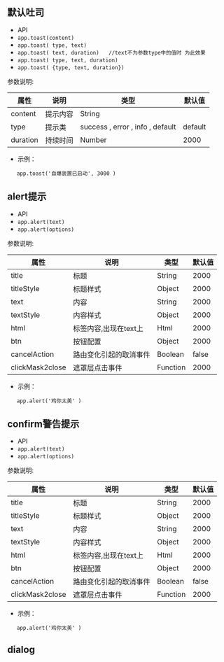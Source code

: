 ##  默认吐司  

*  API
  * ` app.toast(content) `
  * ` app.toast( type, text) `
  * ` app.toast( text, duration)   //text不为参数type中的值时 为此效果 `
  * ` app.toast( type, text, duration) `
  * ` app.toast( {type, text, duration}) `

参数说明:

| 属性 | 说明 | 类型 | 默认值 |
| --- | --- | --- | --- |
| content | 提示内容 | String | |
| type | 提示类 |  success  ,  error  ,  info  ,  default  | default |
| duration | 持续时间 | Number | 2000 |

* 示例：
  
```
   app.toast('自爆装置已启动', 3000 )

```


## alert提示

*  API
  * ` app.alert(text) `
  * ` app.alert(options) `
  

参数说明:

| 属性 | 说明 | 类型 | 默认值 |
| --- | --- | --- | --- |
| title | 标题 | String | 2000 |
| titleStyle | 标题样式 | Object | 2000 |
| text | 内容 | String | 2000 |
| textStyle | 内容样式 | Object | 2000 |
| html | 标签内容,出现在text上 | Html | 2000 |
| btn | 按钮配置 | Object | 2000 |
| cancelAction | 路由变化引起的取消事件 | Boolean | false |
| clickMask2close | 遮罩层点击事件 | Function | 2000 |

* 示例：
  
```
   app.alert('鸡你太美' )

```


## confirm警告提示

*  API
  * ` app.alert(text) `
  * ` app.alert(options) `
  

参数说明:

| 属性 | 说明 | 类型 | 默认值 |
| --- | --- | --- | --- |
| title | 标题 | String | 2000 |
| titleStyle | 标题样式 | Object | 2000 |
| text | 内容 | String | 2000 |
| textStyle | 内容样式 | Object | 2000 |
| html | 标签内容,出现在text上 | Html | 2000 |
| btn | 按钮配置 | Object | 2000 |
| cancelAction | 路由变化引起的取消事件 | Boolean | false |
| clickMask2close | 遮罩层点击事件 | Function | 2000 |


* 示例：
  
```
   app.alert('鸡你太美' )

```


## dialog 